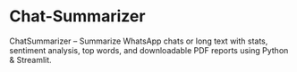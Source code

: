 # Chat-Summarizer
ChatSummarizer – Summarize WhatsApp chats or long text with stats, sentiment analysis, top words, and downloadable PDF reports using Python &amp; Streamlit.
